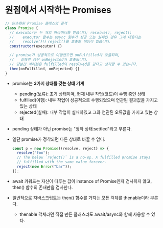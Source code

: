 # 원점에서 시작하는 Promises

```jsx
// 단순화된 Promise 클래스의 골격
class Promise {
  // executor는 두 개의 파라미터를 받습니다; resolve(), reject()
  //    executor 함수는 async 함수가 성공 또는 실패인 경우 그에 대응되는
  //    resolve()나 reject()를 호출할 책임이 있습니다.
  constructor(executor) {}

  // promise가 성공적으로 이행됐으면 onFulfilled가 호출되며,
  //   실패면 경우 onRejected가 호출됩니다.
  // 당분간 여러분은 fulfilled와 resolved를 같다고 생각할 수 있습니다.
  then(onFulfilled, onRejected) {}
}
```

- promise는 **3가지 상태를 갖는 상태 기계**
  - pending(보류): 초기 상태이며, 현재 내부 작업(코드)이 수행 중인 상태
  - fulfilled(이행): 내부 작업이 성공적으로 수행되었으며 연관된 결과값을 가지고 있는 상태
  - rejected(실패): 내부 작업이 실패하였고 그와 연관된 오류값을 가지고 있는 상태
- pending 상태가 아닌 promise는 "정착 상태:settled"라고 부른다.
- 일단 promise가 정착되면 다른 상태로 바꿀 수 없다.

  ```jsx
  const p = new Promise((resolve, reject) => {
    resolve("foo");
    // The below `reject()` is a no-op. A fulfilled promise stays
    // fulfilled with the same value forever.
    reject(new Error("bar"));
  });
  ```

- await 키워드는 자신이 다루는 값이 instance of Promise인지 검사하지 않고, then() 함수의 존재만을 검사한다.
- 일반적으로 자바스크립트는 then() 함수를 가지는 모든 객체를 thenable이라 부른다.
  - thenable 객체라면 직접 만든 클래스라도 await/async와 함께 사용할 수 있다.
